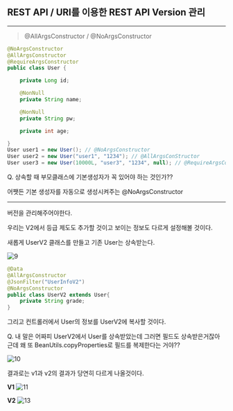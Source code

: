 ## REST API / URI를 이용한 REST API Version 관리
___

> @AllArgsConstructor / @NoArgsConstructor

```java
@NoArgsConstructor
@AllArgsConstructor
@RequireArgsConstructor
public class User {

    private Long id;

    @NonNull
    private String name;

    @NonNull
    private String pw;

    private int age;

}
User user1 = new User(); // @NoArgsConstructor
User user2 = new User("user1", "1234"); // @AllArgsConStructor
User user3 = new User(10000L, "user3", "1234", null); // @RequireArgsConstructor
```

Q. 상속할 때 부모클래스에 기본생성자가 꼭 있어야 하는 것인가??

어쨋든 기본 생성자를 자동으로 생성시켜주는 @NoArgsConstructor
___

버전을 관리해주어야한다.

우리는 V2에서 등급 제도도 추가할 것이고 보이는 정보도 다르게 설정해볼 것이다.

새롭게 UserV2 클래스를 만들고 기존 User는 상속받는다.

![9](https://user-images.githubusercontent.com/113106136/212900397-4a92983e-5eff-4e46-a13e-10e82326ce78.png)

```java
@Data
@AllArgsConstructor
@JsonFilter("UserInfoV2")
@NoArgsConstructor   
public class UserV2 extends User{
    private String grade;
}
```

그리고 컨트롤러에서 User의 정보를 UserV2에 복사할 것이다.

Q. 내 말은 어짜피 UserV2에서 User를 상속받았는데 그러면 필드도 상속받은거잖아 근데 왜 또 BeanUtils.copyProperties로 필드를 복제한다는 거야??

![10](https://user-images.githubusercontent.com/113106136/212903318-35dbdd76-b314-4233-bbbf-07376fb7a9ea.png)

결과로는 v1과 v2의 결과가 당연히 다르게 나올것이다.

**V1**
![11](https://user-images.githubusercontent.com/113106136/212903737-fec6ecf1-6491-42ce-9fe0-4a3a22d9b5f4.png)

**V2**
![13](https://user-images.githubusercontent.com/113106136/212903759-5649daf8-fcde-4a10-b487-5929e3233987.png)

